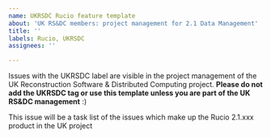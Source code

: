 ```yaml
---
name: UKRSDC Rucio feature template
about: 'UK RS&DC members: project management for 2.1 Data Management'
title: ''
labels: Rucio, UKRSDC
assignees: ''

---
```


Issues with the UKRSDC label are visible in the project management of the UK Reconstruction Software & Distributed Computing project. **Please do not add the UKRSDC tag or use this template unless you are part of the UK RS&DC management** :)

This issue will be a task list of the issues which make up the Rucio 2.1.xxx product in the UK project
